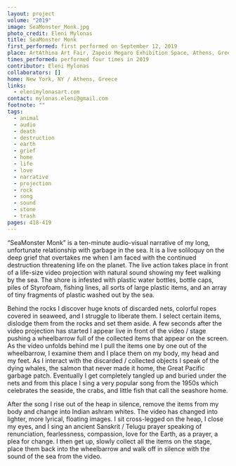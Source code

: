 ```yaml
---
layout: project
volume: "2019"
image: SeaMonster_Monk.jpg
photo_credit: Eleni Mylonas
title: SeaMonster Monk
first_performed: first performed on September 12, 2019
place: ArtAthina Art Fair, Zapeio Megaro Exhibition Space, Athens, Greece
times_performed: performed four times in 2019
contributor: Eleni Mylonas
collaborators: []
home: New York, NY / Athens, Greece
links:
  - elenimylonasart.com
contact: mylonas.eleni@gmail.com
footnote: ""
tags:
  - animal
  - audio
  - death
  - destruction
  - earth
  - grief
  - home
  - life
  - love
  - narrative
  - projection
  - rock
  - song
  - sound
  - stone
  - trash
pages: 418-419
---
```


“SeaMonster Monk” is a ten-minute audio-visual narrative of my long, unfortunate relationship with garbage in the sea. It is a live soliloquy on the deep grief that overtakes me when I am faced with the continued destruction threatening life on the planet. The live action takes place in front of a life-size video projection with natural sound showing my feet walking by the sea. The shore is infested with plastic water bottles, bottle caps, piles of Styrofoam, fishing lines, all sorts of large plastic items, and an array of tiny fragments of plastic washed out by the sea.

Behind the rocks I discover huge knots of discarded nets, colorful ropes covered in seaweed, and I struggle to liberate them. I select certain items, dislodge them from the rocks and set them aside. A few seconds after the video projection has started I appear live in front of the video / stage pushing a wheelbarrow full of the collected items that appear on the screen. As the video unfolds behind me I pull the items one by one out of the wheelbarrow, I examine them and I place them on my body, my head and my feet. As I interact with the discarded / collected objects I speak of the dying whales, the salmon that never made it home, the Great Pacific garbage patch. Eventually I get completely tangled up and buried under the nets and from this place I sing a very popular song from the 1950s which celebrates the seaside, the crabs, and little fish that call the seashore home.

After the song I rise out of the heap in silence, remove the items from my body and change into Indian ashram whites. The video has changed into lighter, more lyrical, floating images. I sit cross-legged on the heap, I close my eyes, and I sing an ancient Sanskrit / Telugu prayer speaking of renunciation, fearlessness, compassion, love for the Earth, as a prayer, a plea for change. I then get up, slowly collect all the items on the stage, place them back into the wheelbarrow and walk off in silence with the sound of the sea from the video.
